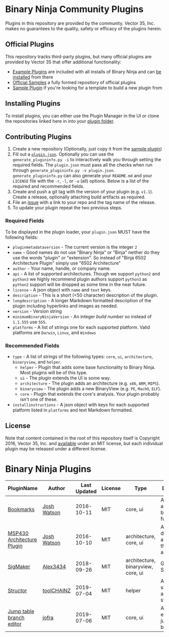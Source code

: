 # Binary Ninja Community Plugins

Plugins in this repository are provided by the community. Vector 35, Inc. makes no guarantees to the quality, safety or efficacy of the plugins herein.

## Official Plugins

This repository tracks third-party plugins, but many official plugins are provided by Vector 35 that offer additional functionality:

 - [Example Plugins](https://github.com/Vector35/binaryninja-api/tree/dev/python/examples) are included with all installs of Binary Ninja and can [be installed](https://github.com/Vector35/binaryninja-api/tree/dev/python/examples#loading-plugins) from there
 - [Official Samples](https://github.com/Vector35/official-plugins) a fully formed repository of official plugins
 - [Sample Plugin](https://github.com/Vector35/sample_plugin) if you're looking for a template to build a new plugin from

## Installing Plugins

To install plugins, you can either use the Plugin Manager in the UI or clone the repositories linked here in into your [plugin folder](https://github.com/Vector35/binaryninja-api/tree/dev/python/examples#loading-plugins).

## Contributing Plugins

 1. Create a new repository (Optionally, just copy it from the [sample plugin](https://github.com/Vector35/sample_plugin))
 1. Fill out a [`plugin.json`](https://github.com/Vector35/sample_plugin/blob/master/plugin.json). Optionally you can use the `generate_plugininfo.py -i` to interactively walk you through setting the required fields. The `plugin.json` must pass all the checks when run through `generate_plugininfo.py -v plugin.json`. `generate_plugininfo.py` can also generate your `README.md` and your `LICENSE` file with the `-r`, `-l`, or `-a` (all) options. Below is a list of the required and recommended fields.
 1. Create and push a git tag with the version of your plugin (e.g. `v1.1`). Create a release, optionally attaching build artifacts as required.
 1. File an [issue](https://github.com/Vector35/community-plugins/issues) with a link to your repo and the tag name of the release.
 1. To update your plugin repeat the two previous steps.

### Required Fields

To be displayed in the plugin loader, your `plugin.json` MUST have the following fields:

 - `pluginmetadataversion` - The current version is the integer `2`
 - `name` - Good names do not use "Binary Ninja" or "Binja" neither do they use the words "plugin" or "extension". So instead of "Binja 6502 Architecture Plugin" simply use "6502 Architecture"
 - `author` - Your name, handle, or company name.
 - `api` - A list of supported architectures. Though we support `python2` and `python3` we highly recommend plugin authors support `python3` as `python2` support will be dropped as some time in the near future.
 - `license` - A json object with `name` and `text` keys.
 - `description` - This is a short (<50 character) description of the plugin.
 - `longdescription` - A longer Markdown formatted description of the plugin including hyperlinks and images as needed.
 - `version` - Version string
 - `minimumBinaryNinjaVersion` - An integer _build number_ so instead of `1.1.555` use `555`.
 - `platforms` - A list of strings one for each supported platform. Valid platforms are `Darwin`, `Linux`, and `Windows`

### Recommended Fields

 - `type` - A list of strings of the following types: `core`, `ui`, `architecture`, `binaryview`, and `helper`.
   - `helper` - Plugin that adds some base functionality to Binary Ninja. Most plugins will be of this type.
   - `ui` - The plugin extends the UI is some way.
   - `architecture` - The plugin adds an architecture (e.g. `x86`, `ARM`, `MIPS`).
   - `binaryview` - The plugin adds a new BinaryView (e.g. `PE`, `MachO`, `ELF`).
   - `core` - Plugin that extends the core's analysis. Your plugin probably isn't one of these.
 - `installinstructions` - A json object with keys for each supported platform listed in `platforms` and text Markdown formatted.

## License

Note that content contained in the root of this repository itself is Copyright 2016, Vector 35, Inc. and [available](LICENSE) under an MIT license, but each individual plugin may be released under a different license.

# Binary Ninja Plugins

| PluginName | Author | Last Updated | License | Type | Description |
|------------|--------|--------------|---------|----------|-------------|
|[Bookmarks](https://github.com/joshwatson/binaryninja-bookmarks)|[Josh Watson](https://github.com/joshwatson)|2016-10-11|MIT|core, ui|A plugin that adds bookmarking functionality.|
|[MSP430 Architecture Plugin](https://github.com/joshwatson/binaryninja-msp430)|[Josh Watson](https://github.com/joshwatson)|2016-10-10|MIT|architecture, core, ui|A disassembler and lifter for the MSP430 architecture.|
|[SigMaker](https://github.com/Alex3434/Binja-SigMaker)|[Alex3434](https://github.com/Alex3434)|2018-09-26|MIT|architecture, binaryview, core, ui|Generate Signatures|
|[Structor](https://github.com/toolCHAINZ/structor)|[toolCHAINZ](https://github.com/toolCHAINZ)|2019-07-04|MIT|helper|A dead-simple automatic struct maker|
|[Jump table branch editor](https://github.com/Vasco-jofra/jump-table-branch-editor)|[jofra](https://github.com/Vasco-jofra)|2019-07-06|MIT|core, ui|A plugin that eases fixing jump table branches|
